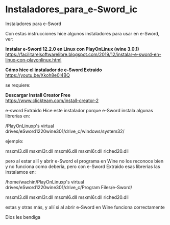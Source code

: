 # Instaladores_para_e-Sword_ic
Instaladores para e-Sword
  
Con estas instrucciones hice algunos instaladores para usar en e-Sword, ver:

**Instalar e-Sword 12.2.0 en Linux con PlayOnLinux (wine 3.0.1)**
https://facilitarelsoftwarelibre.blogspot.com/2019/12/instalar-e-sword-en-linux-con-playonlinux.html

**Cómo hice el instalador de e-Sword Extraido**
https://youtu.be/Xkoh8e0l4BQ
  
  se requiere:   
    
**Descargar Install Creator Free**  
https://www.clickteam.com/install-creator-2

e-sword Extraido
Hice este instalador porque e-Sword instala algunas librerías en:

/PlayOnLinuxp's virtual drives/eSword1220wine301/drive_c/windows/system32/

ejemplo:

msxml3.dll
msxml3r.dll
msxml6.dll
msxml6r.dll
riched20.dll


pero al estar allí y abrir e-Sword el programa en Wine no los reconoce bien y no funciona como debería, pero con e-Sword Extraido esas librerías las instalamos en:

/home/wachin/PlayOnLinuxp's virtual drives/eSword1220wine301/drive_c/Program Files/e-Sword/

msxml3.dll
msxml3r.dll
msxml6.dll
msxml6r.dll
riched20.dll

estas y otras más, y allí si al abrir e-Sword en Wine funciona correctamente


Dios les bendiga

